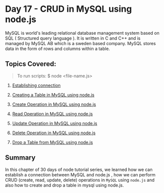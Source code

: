 # Day 17 - CRUD in MySQL using node.js

MySQL is world's leading relational database management system based on SQL ( Structured query language ). It is written in C and C++ and is managed by MySQL AB which is a sweden based company. MySQL stores data in the form of rows and columns within a table.

## Topics Covered:

> To run scripts: \$ node <file-name.js>

1. [Establishing connection]()

2. [Creating a Table in MySQL using node.js]()

3. [Create Operation in MySQL using node.js]()

4. [Read Operation in MySQL using node.js]()

5. [Update Operation in MySQL using node.js]()

6. [Delete Operation in MySQL using node.js]()

7. [Drop a Table from MySQL using node.js]()

## Summary

In this chapter of 30 days of node tutorial series, we learned how we can establish a connection between MySQL and node.js , how we can perform CRUD (create, read, update, delete) operations in `MySQL` using `node.js` and also how to create and drop a table in mysql using node.js.
